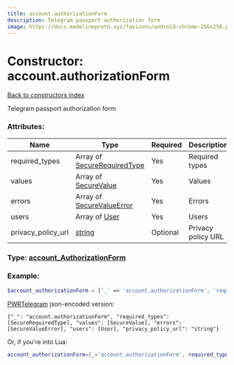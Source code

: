 ```yaml
---
title: account.authorizationForm
description: Telegram passport authorization form
image: https://docs.madelineproto.xyz/favicons/android-chrome-256x256.png
---
```

# Constructor: account.authorizationForm  
[Back to constructors index](index.md)



Telegram passport authorization form

### Attributes:

| Name     |    Type       | Required | Description |
|----------|---------------|----------|-------------|
|required\_types|Array of [SecureRequiredType](../types/SecureRequiredType.md) | Yes|Required types|
|values|Array of [SecureValue](../types/SecureValue.md) | Yes|Values|
|errors|Array of [SecureValueError](../types/SecureValueError.md) | Yes|Errors|
|users|Array of [User](../types/User.md) | Yes|Users|
|privacy\_policy\_url|[string](../types/string.md) | Optional|Privacy policy URL|



### Type: [account\_AuthorizationForm](../types/account_AuthorizationForm.md)


### Example:

```php
$account_authorizationForm = ['_' => 'account.authorizationForm', 'required_types' => [SecureRequiredType, SecureRequiredType], 'values' => [SecureValue, SecureValue], 'errors' => [SecureValueError, SecureValueError], 'users' => [User, User], 'privacy_policy_url' => 'string'];
```  

[PWRTelegram](https://pwrtelegram.xyz) json-encoded version:

```
{"_": "account.authorizationForm", "required_types": [SecureRequiredType], "values": [SecureValue], "errors": [SecureValueError], "users": [User], "privacy_policy_url": "string"}
```


Or, if you're into Lua:

```lua
account_authorizationForm={_='account.authorizationForm', required_types={SecureRequiredType}, values={SecureValue}, errors={SecureValueError}, users={User}, privacy_policy_url='string'}

```


